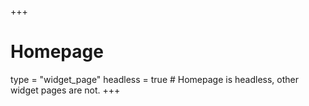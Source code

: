 +++
# Homepage
type = "widget_page"
headless = true  # Homepage is headless, other widget pages are not.
+++
<meta name="google-site-verification" content="q5AhtlRmCf6vYGtMghkDxTGNx3yDOnZh7aecWrigKjA" />
